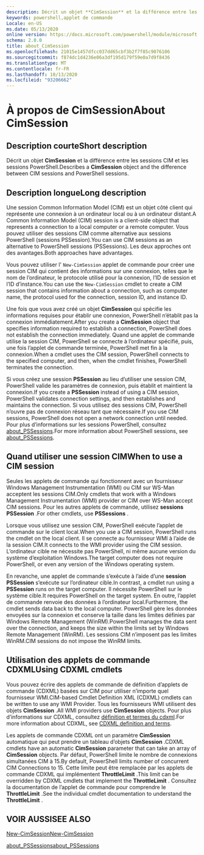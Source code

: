 ```yaml
---
description: Décrit un objet **CimSession** et la différence entre les sessions CIM et les sessions PowerShell.
keywords: powershell,applet de commande
Locale: en-US
ms.date: 05/13/2020
online version: https://docs.microsoft.com/powershell/module/microsoft.powershell.core/about/about_cimsession?view=powershell-7&WT.mc_id=ps-gethelp
schema: 2.0.0
title: about_CimSession
ms.openlocfilehash: 21015e1457dfcc037dd65cbf3b2f7f85c9076106
ms.sourcegitcommit: f874dc1d4236e06a3df195d179f59e0a7d9f8436
ms.translationtype: MT
ms.contentlocale: fr-FR
ms.lasthandoff: 10/13/2020
ms.locfileid: "93206662"
---
```

# <a name="about-cimsession"></a><span data-ttu-id="f76b3-104">À propos de CimSession</span><span class="sxs-lookup"><span data-stu-id="f76b3-104">About CimSession</span></span>

## <a name="short-description"></a><span data-ttu-id="f76b3-105">Description courte</span><span class="sxs-lookup"><span data-stu-id="f76b3-105">Short description</span></span>
<span data-ttu-id="f76b3-106">Décrit un objet **CimSession** et la différence entre les sessions CIM et les sessions PowerShell.</span><span class="sxs-lookup"><span data-stu-id="f76b3-106">Describes a **CimSession** object and the difference between CIM sessions and PowerShell sessions.</span></span>

## <a name="long-description"></a><span data-ttu-id="f76b3-107">Description longue</span><span class="sxs-lookup"><span data-stu-id="f76b3-107">Long description</span></span>

<span data-ttu-id="f76b3-108">Une session Common Information Model (CIM) est un objet côté client qui représente une connexion à un ordinateur local ou à un ordinateur distant.</span><span class="sxs-lookup"><span data-stu-id="f76b3-108">A Common Information Model (CIM) session is a client-side object that represents a connection to a local computer or a remote computer.</span></span> <span data-ttu-id="f76b3-109">Vous pouvez utiliser des sessions CIM comme alternative aux sessions PowerShell (sessions PSSession).</span><span class="sxs-lookup"><span data-stu-id="f76b3-109">You can use CIM sessions as an alternative to PowerShell sessions (PSSessions).</span></span> <span data-ttu-id="f76b3-110">Les deux approches ont des avantages.</span><span class="sxs-lookup"><span data-stu-id="f76b3-110">Both approaches have advantages.</span></span>

<span data-ttu-id="f76b3-111">Vous pouvez utiliser l' `New-CimSession` applet de commande pour créer une session CIM qui contient des informations sur une connexion, telles que le nom de l’ordinateur, le protocole utilisé pour la connexion, l’ID de session et l’ID d’instance.</span><span class="sxs-lookup"><span data-stu-id="f76b3-111">You can use the `New-CimSession` cmdlet to create a CIM session that contains information about a connection, such as computer name, the protocol used for the connection, session ID, and instance ID.</span></span>

<span data-ttu-id="f76b3-112">Une fois que vous avez créé un objet **CimSession** qui spécifie les informations requises pour établir une connexion, PowerShell n’établit pas la connexion immédiatement.</span><span class="sxs-lookup"><span data-stu-id="f76b3-112">After you create a **CimSession** object that specifies information required to establish a connection, PowerShell does not establish the connection immediately.</span></span> <span data-ttu-id="f76b3-113">Quand une applet de commande utilise la session CIM, PowerShell se connecte à l’ordinateur spécifié, puis, une fois l’applet de commande terminée, PowerShell met fin à la connexion.</span><span class="sxs-lookup"><span data-stu-id="f76b3-113">When a cmdlet uses the CIM session, PowerShell connects to the specified computer, and then, when the cmdlet finishes, PowerShell terminates the connection.</span></span>

<span data-ttu-id="f76b3-114">Si vous créez une session **PSSession** au lieu d’utiliser une session CIM, PowerShell valide les paramètres de connexion, puis établit et maintient la connexion.</span><span class="sxs-lookup"><span data-stu-id="f76b3-114">If you create a **PSSession** instead of using a CIM session, PowerShell validates connection settings, and then establishes and maintains the connection.</span></span> <span data-ttu-id="f76b3-115">Si vous utilisez des sessions CIM, PowerShell n’ouvre pas de connexion réseau tant que nécessaire.</span><span class="sxs-lookup"><span data-stu-id="f76b3-115">If you use CIM sessions, PowerShell does not open a network connection until needed.</span></span> <span data-ttu-id="f76b3-116">Pour plus d’informations sur les sessions PowerShell, consultez [about_PSSessions](about_PSSessions.md).</span><span class="sxs-lookup"><span data-stu-id="f76b3-116">For more information about PowerShell sessions, see [about_PSSessions](about_PSSessions.md).</span></span>

## <a name="when-to-use-a-cim-session"></a><span data-ttu-id="f76b3-117">Quand utiliser une session CIM</span><span class="sxs-lookup"><span data-stu-id="f76b3-117">When to use a CIM session</span></span>

<span data-ttu-id="f76b3-118">Seules les applets de commande qui fonctionnent avec un fournisseur Windows Management Instrumentation (WMI) ou CIM sur WS-Man acceptent les sessions CIM.</span><span class="sxs-lookup"><span data-stu-id="f76b3-118">Only cmdlets that work with a Windows Management Instrumentation (WMI) provider or CIM over WS-Man accept CIM sessions.</span></span> <span data-ttu-id="f76b3-119">Pour les autres applets de commande, utilisez **sessions PSSession** .</span><span class="sxs-lookup"><span data-stu-id="f76b3-119">For other cmdlets, use **PSSessions** .</span></span>

<span data-ttu-id="f76b3-120">Lorsque vous utilisez une session CIM, PowerShell exécute l’applet de commande sur le client local.</span><span class="sxs-lookup"><span data-stu-id="f76b3-120">When you use a CIM session, PowerShell runs the cmdlet on the local client.</span></span> <span data-ttu-id="f76b3-121">Il se connecte au fournisseur WMI à l’aide de la session CIM.</span><span class="sxs-lookup"><span data-stu-id="f76b3-121">It connects to the WMI provider using the CIM session.</span></span> <span data-ttu-id="f76b3-122">L’ordinateur cible ne nécessite pas PowerShell, ni même aucune version du système d’exploitation Windows.</span><span class="sxs-lookup"><span data-stu-id="f76b3-122">The target computer does not require PowerShell, or even any version of the Windows operating system.</span></span>

<span data-ttu-id="f76b3-123">En revanche, une applet de commande s’exécute à l’aide d’une **session PSSession** s’exécute sur l’ordinateur cible.</span><span class="sxs-lookup"><span data-stu-id="f76b3-123">In contrast, a cmdlet run using a **PSSession** runs on the target computer.</span></span>
<span data-ttu-id="f76b3-124">Il nécessite PowerShell sur le système cible.</span><span class="sxs-lookup"><span data-stu-id="f76b3-124">It requires PowerShell on the target system.</span></span> <span data-ttu-id="f76b3-125">En outre, l’applet de commande renvoie des données à l’ordinateur local.</span><span class="sxs-lookup"><span data-stu-id="f76b3-125">Furthermore, the cmdlet sends data back to the local computer.</span></span> <span data-ttu-id="f76b3-126">PowerShell gère les données envoyées sur la connexion et conserve la taille dans les limites définies par Windows Remote Management (WinRM).</span><span class="sxs-lookup"><span data-stu-id="f76b3-126">PowerShell manages the data sent over the connection, and keeps the size within the limits set by Windows Remote Management (WinRM).</span></span> <span data-ttu-id="f76b3-127">Les sessions CIM n’imposent pas les limites WinRM.</span><span class="sxs-lookup"><span data-stu-id="f76b3-127">CIM sessions do not impose the WinRM limits.</span></span>

## <a name="using-cdxml-cmdlets"></a><span data-ttu-id="f76b3-128">Utilisation des applets de commande CDXML</span><span class="sxs-lookup"><span data-stu-id="f76b3-128">Using CDXML cmdlets</span></span>

<span data-ttu-id="f76b3-129">Vous pouvez écrire des applets de commande de définition d’applets de commande (CDXML) basées sur CIM pour utiliser n’importe quel fournisseur WMI.</span><span class="sxs-lookup"><span data-stu-id="f76b3-129">CIM-based Cmdlet Definition XML (CDXML) cmdlets can be written to use any WMI Provider.</span></span> <span data-ttu-id="f76b3-130">Tous les fournisseurs WMI utilisent des objets **CimSession** .</span><span class="sxs-lookup"><span data-stu-id="f76b3-130">All WMI providers use **CimSession** objects.</span></span> <span data-ttu-id="f76b3-131">Pour plus d’informations sur CDXML, consultez [définition et termes du cdxml](/previous-versions/windows/desktop/wmi_v2/cdxml-overview).</span><span class="sxs-lookup"><span data-stu-id="f76b3-131">For more information about CDXML, see [CDXML definition and terms](/previous-versions/windows/desktop/wmi_v2/cdxml-overview).</span></span>

<span data-ttu-id="f76b3-132">Les applets de commande CDXML ont un paramètre **CimSession** automatique qui peut prendre un tableau d’objets **CimSession** .</span><span class="sxs-lookup"><span data-stu-id="f76b3-132">CDXML cmdlets have an automatic **CimSession** parameter that can take an array of **CimSession** objects.</span></span> <span data-ttu-id="f76b3-133">Par défaut, PowerShell limite le nombre de connexions simultanées CIM à 15.</span><span class="sxs-lookup"><span data-stu-id="f76b3-133">By default, PowerShell limits number of concurrent CIM Connections to 15.</span></span> <span data-ttu-id="f76b3-134">Cette limite peut être remplacée par les applets de commande CDXML qui implémentent **ThrottleLimit** .</span><span class="sxs-lookup"><span data-stu-id="f76b3-134">This limit can be overridden by CDXML cmdlets that implement the **ThrottleLimit** .</span></span> <span data-ttu-id="f76b3-135">Consultez la documentation de l’applet de commande pour comprendre le **ThrottleLimit** .</span><span class="sxs-lookup"><span data-stu-id="f76b3-135">See the individual cmdlet documentation to understand the **ThrottleLimit** .</span></span>

## <a name="see-also"></a><span data-ttu-id="f76b3-136">VOIR AUSSI</span><span class="sxs-lookup"><span data-stu-id="f76b3-136">SEE ALSO</span></span>

[<span data-ttu-id="f76b3-137">New-CimSession</span><span class="sxs-lookup"><span data-stu-id="f76b3-137">New-CimSession</span></span>](xref:CimCmdlets.New-CimSession)

[<span data-ttu-id="f76b3-138">about_PSSessions</span><span class="sxs-lookup"><span data-stu-id="f76b3-138">about_PSSessions</span></span>](about_PSSessions.md)
